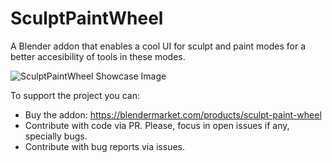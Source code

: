 # SculptPaintWheel

A Blender addon that enables a cool UI for sculpt and paint modes for a better accesibility of tools in these modes.

![SculptPaintWheel Showcase Image]([https://](https://github.com/jfranmatheu/Sculpt-Paint-Wheel/blob/main/docs/images/SPWheel_2.jpg))

To support the project you can:
- Buy the addon: https://blendermarket.com/products/sculpt-paint-wheel
- Contribute with code via PR. Please, focus in open issues if any, specially bugs.
- Contribute with bug reports via issues.
